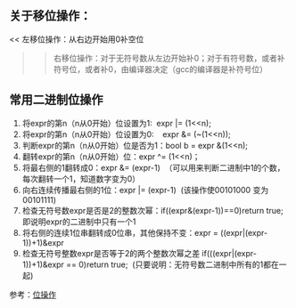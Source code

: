 
## 关于移位操作：

<< 左移位操作：从右边开始用0补空位

>> 右移位操作：对于无符号数从左边开始补0；对于有符号数，或者补符号位，或者补0，由编译器决定（gcc的编译器是补符号位）


## 常用二进制位操作

1. 将expr的第n（n从0开始）位设置为1:  expr |= (1<<n);
1. 将expr的第n（n从0开始）位设置为0:    expr &= (~(1<<n));
1. 判断expr的第n（n从0开始）位是否为1：bool b = expr &(1<<n);
1. 翻转expr的第n（n从0开始）位：expr ^= (1<<n)；
1. 将最右侧的1翻转成0：expr &= (expr-1)  （可以用来判断二进制中1的个数，每次翻转一个1，知道数字变为0）
1. 向右连续传播最右侧的1位：expr |= (expr-1)  (该操作使00101000 变为 00101111)
1. 检查无符号数expr是否是2的整数次幂：if((expr&(expr-1))==0)return true; 即说明expr的二进制中只有一个1
1. 将右侧的连续1位串翻转成0位串，其他保持不变：expr = ((expr|(expr-1))+1)&expr
1. 检查无符号整数expr是否等于2的两个整数次幂之差 if(((expr|(expr-1))+1)&expr == 0)return true;  (只要说明：无符号数二进制中所有的1都在一起)

参考：[位操作](https://blog.csdn.net/u011135902/article/details/52809297)


